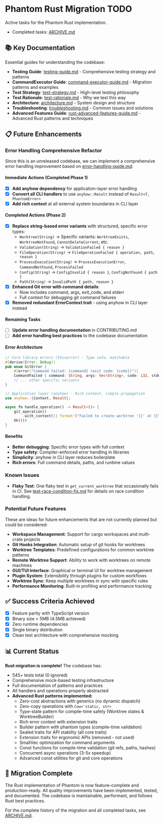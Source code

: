 # Phantom Rust Migration TODO

Active tasks for the Phantom Rust implementation.

- Completed tasks: [ARCHIVE.md](./ARCHIVE.md)

## 📚 Key Documentation

Essential guides for understanding the codebase:

- **Testing Guide**: [testing-guide.md](./rust/docs/testing-guide.md) - Comprehensive testing strategy and patterns
- **CommandExecutor Guide**: [command-executor-guide.md](./rust/docs/command-executor-guide.md) - Migration patterns and examples
- **Test Strategy**: [test-strategy.md](./rust/docs/test-strategy.md) - High-level testing philosophy
- **Test Rationale**: [test-rationale.md](./rust/docs/test-rationale.md) - Why we test this way
- **Architecture**: [architecture.md](./rust/docs/architecture.md) - System design and structure
- **Troubleshooting**: [troubleshooting.md](./rust/docs/troubleshooting.md) - Common issues and solutions
- **Advanced Features Guide**: [rust-advanced-features-guide.md](./rust/docs/rust-advanced-features-guide.md) - Advanced Rust patterns and techniques

## 📋 Future Enhancements

### Error Handling Comprehensive Refactor

Since this is an unreleased codebase, we can implement a comprehensive error handling improvement based on [error-handling-guide.md](./rust/docs/error-handling-guide.md):

#### Immediate Actions (Completed Phase 1)

- [x] **Add anyhow dependency** for application-layer error handling
- [x] **Convert all CLI handlers** to use `anyhow::Result` instead of `Result<T, PhantomError>`
- [x] **Add rich context** at all external system boundaries in CLI layer

#### Completed Actions (Phase 2)

- [x] **Replace string-based error variants** with structured, specific error types:
  - `Worktree(String)` → Specific variants: `WorktreeExists`, `WorktreeNotFound`, `CannotDeleteCurrent`, etc.
  - `Validation(String)` → `ValidationFailed { reason }`
  - `FileOperation(String)` → `FileOperationFailed { operation, path, reason }`
  - `ProcessExecution(String)` → `ProcessExecutionError`, `CommandNotFound`, `ProcessFailed`
  - `Config(String)` → `ConfigInvalid { reason }`, `ConfigNotFound { path }`
  - `Path(String)` → `InvalidPath { path, reason }`
- [x] **Enhanced Git error with command details**:
  - Now includes command, args, exit_code, and stderr
  - Full context for debugging git command failures
- [x] **Removed redundant ErrorContext trait** - using anyhow in CLI layer instead

#### Remaining Tasks

- [ ] **Update error handling documentation** in CONTRIBUTING.md
- [ ] **Add error handling best practices** to the codebase documentation

#### Error Architecture

```rust
// Core library errors (thiserror) - Type safe, matchable
#[derive(Error, Debug)]
pub enum GitError {
    #[error("Command failed: {command} (exit code: {code})")]
    CommandFailed { command: String, args: Vec<String>, code: i32, stderr: String },
    // ... other specific variants
}

// Application layer (anyhow) - Rich context, simple propagation
use anyhow::{Context, Result};

async fn handle_operation() -> Result<()> {
    git_operation()
        .with_context(|| format!("Failed to create worktree '{}' at {}", name, path))?;
    Ok(())
}
```

#### Benefits
- **Better debugging**: Specific error types with full context
- **Type safety**: Compiler-enforced error handling in libraries
- **Simplicity**: anyhow in CLI layer reduces boilerplate
- **Rich errors**: Full command details, paths, and runtime values

### Known Issues

- **Flaky Test**: One flaky test in `get_current_worktree` that occasionally fails in CI. See [test-race-condition-fix.md](./rust/docs/test-race-condition-fix.md) for details on race condition handling.

### Potential Future Features

These are ideas for future enhancements that are not currently planned but could be considered:

- **Workspace Management**: Support for cargo workspaces and multi-crate projects
- **Git Hooks Integration**: Automatic setup of git hooks for worktrees
- **Worktree Templates**: Predefined configurations for common worktree patterns
- **Remote Worktree Support**: Ability to work with worktrees on remote machines
- **GUI/TUI Interface**: Graphical or terminal UI for worktree management
- **Plugin System**: Extensibility through plugins for custom workflows
- **Worktree Sync**: Keep multiple worktrees in sync with specific rules
- **Performance Monitoring**: Built-in profiling and performance tracking

## ✅ Success Criteria Achieved

- [x] Feature parity with TypeScript version
- [x] Binary size < 5MB (4.5MB achieved)
- [x] Zero runtime dependencies
- [x] Single binary distribution
- [x] Clean test architecture with comprehensive mocking

## 📊 Current Status

**Rust migration is complete!** The codebase has:
- 545+ tests total (0 ignored)
- Comprehensive mock-based testing infrastructure
- Full documentation of patterns and practices
- All handlers and operations properly abstracted
- **Advanced Rust patterns implemented:**
  - Zero-cost abstractions with generics (no dynamic dispatch)
  - Zero-copy operations with `Cow<'static, str>`
  - Type-state pattern for compile-time safety (Worktree states & WorktreeBuilder)
  - Rich error context with extension traits
  - Builder pattern with phantom types (compile-time validation)
  - Sealed traits for API stability (all core traits)
  - Extension traits for ergonomic APIs (removed - not used)
  - SmallVec optimization for command arguments
  - Const functions for compile-time validation (git refs, paths, hashes)
  - Concurrent async operations (3-5x speedup)
  - Advanced const utilities for git and core operations

## 🎯 Migration Complete

The Rust implementation of Phantom is now feature-complete and production-ready. All quality improvements have been implemented, tested, and documented. The codebase is maintainable, performant, and follows Rust best practices.

For the complete history of the migration and all completed tasks, see [ARCHIVE.md](./ARCHIVE.md).